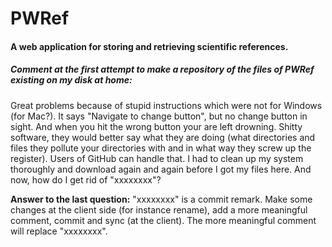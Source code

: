 PWRef
=====

<h4>A web application for storing and retrieving scientific references.</h4>

<h5><em>Comment at the first attempt to make a repository of the files of PWRef 
existing on my disk at home:</em></h5>

Great problems because of stupid instructions which were not for
Windows (for Mac?). It says "Navigate to change button", but no change
button in sight. And when you hit the wrong button your are left drowning. 
Shitty software, they would better say what they are doing (what directories 
and files they pollute your directories with and in what way they
screw up the register). Users of GitHub can handle that. I had to
clean up my system thoroughly and download again and again before I
got my files here. And now, how do I get rid of "xxxxxxxx"?

<b>Answer to the last question:</b> "xxxxxxxx" is a commit remark. Make some
changes at the client side (for instance rename), add a more meaningful comment, commit
and sync (at the client). The more meaningful comment will replace "xxxxxxxx".
